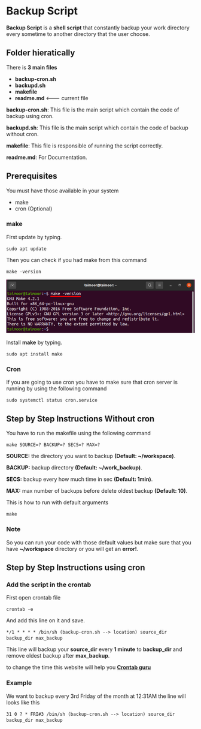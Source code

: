 # Backup Script
**Backup Script** is a **shell script**  that constantly backup your work directory every sometime to another directory that the user choose.

## Folder hieratically 
There is **3 main files**
- **backup-cron.sh**
- **backupd.sh**
- **makefile**
- **readme.md** <--- current file
 
**backup-cron.sh**: This file is the main script which contain the code of backup using cron.

**backupd.sh**: This file is the main script which contain the code of backup without cron.

**makefile**: This file is responsible of running the script correctly.

**readme.md**: For Documentation.

## Prerequisites
You must have those available in your system
- make
- cron (Optional)


### make 
First update by typing.
```
sudo apt update
```

Then you can check if you had make from this command
```
make -version
```
![make version output](make_version_out.png)

Install **make** by typing.
```
sudo apt install make
```

### Cron
If you are going to use cron you have to make sure that cron server is running by using the following command
```
sudo systemctl status cron.service
```

## Step by Step Instructions Without cron

You have to run the makefile using the following command
```
make SOURCE=? BACKUP=? SECS=? MAX=?
```

**SOURCE:** the directory you want to backup **(Default: ~/workspace)**.

**BACKUP:** backup directory **(Default: ~/work_backup)**. 

**SECS:** backup every how much time in sec **(Default: 1min)**.

**MAX:** max number of backups before delete oldest backup **(Default: 10)**.

This is how to run with default arguments
```
make
```
### Note
So you can run your code with those default values but make sure that you have **~/workspace** directory or you will get an **error!**.

## Step by Step Instructions using cron


### Add the script in the crontab
First open crontab file
```
crontab -e
```
And add this line on it and save.
```
*/1 * * * * /bin/sh (backup-cron.sh --> location) source_dir backup_dir max_backup
```

This line will backup your **source_dir** every **1 minute** to **backup_dir** and remove oldest backup after **max_backup**.

to change the time this website will help you **[Crontab guru]([https://](https://crontab.guru/))**

### Example
We want to backup every 3rd Friday of the month at 12:31AM the line will looks like this
```
31 0 ? * FRI#3 /bin/sh (backup-cron.sh --> location) source_dir backup_dir max_backup
```